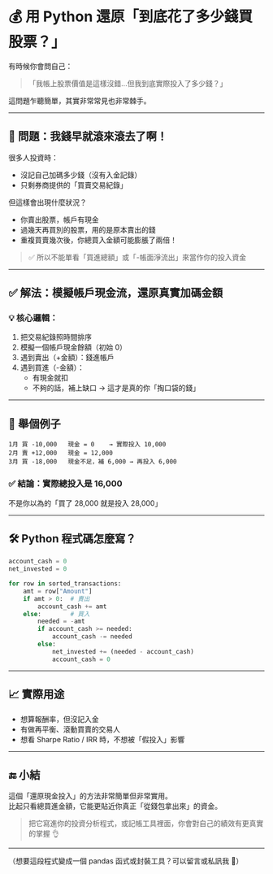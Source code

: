 
# 💰 用 Python 還原「到底花了多少錢買股票？」

有時候你會問自己：  
>「我帳上股票價值是這樣沒錯…但我到底實際投入了多少錢？」

這問題乍聽簡單，其實非常常見也非常棘手。

---

## 🧨 問題：我錢早就滾來滾去了啊！

很多人投資時：

- 沒記自己加碼多少錢（沒有入金記錄）
- 只剩券商提供的「買賣交易紀錄」

但這樣會出現什麼狀況？

- 你賣出股票，帳戶有現金  
- 過幾天再買別的股票，用的是原本賣出的錢  
- 重複買賣幾次後，你總買入金額可能膨脹了兩倍！

> ✅ 所以不能單看「買進總額」或「-帳面淨流出」來當作你的投入資金

---

## ✅ 解法：模擬帳戶現金流，還原真實加碼金額

### 💡 核心邏輯：
1. 把交易紀錄照時間排序
2. 模擬一個帳戶現金餘額（初始 0）
3. 遇到賣出（+金額）：錢進帳戶
4. 遇到買進（-金額）：
   - 有現金就扣
   - 不夠的話，補上缺口 → 這才是真的你「掏口袋的錢」

---

## 🧮 舉個例子

```
1月 買 -10,000   現金 = 0    → 實際投入 10,000
2月 賣 +12,000   現金 = 12,000
3月 買 -18,000   現金不足，補 6,000 → 再投入 6,000
```

### ✅ 結論：實際總投入是 **16,000**  
不是你以為的「買了 28,000 就是投入 28,000」

---

## 🛠️ Python 程式碼怎麼寫？

```python
account_cash = 0
net_invested = 0

for row in sorted_transactions:
    amt = row["Amount"]
    if amt > 0:  # 賣出
        account_cash += amt
    else:        # 買入
        needed = -amt
        if account_cash >= needed:
            account_cash -= needed
        else:
            net_invested += (needed - account_cash)
            account_cash = 0
```

---

## 📈 實際用途

- 想算報酬率，但沒記入金
- 有做再平衡、滾動買賣的交易人
- 想看 Sharpe Ratio / IRR 時，不想被「假投入」影響

---

## 🔚 小結

這個「還原現金投入」的方法非常簡單但非常實用。  
比起只看總買進金額，它能更貼近你真正「從錢包拿出來」的資金。

> 把它寫進你的投資分析程式，或記帳工具裡面，你會對自己的績效有更真實的掌握 👌

---

（想要這段程式變成一個 pandas 函式或封裝工具？可以留言或私訊我 🙌）

